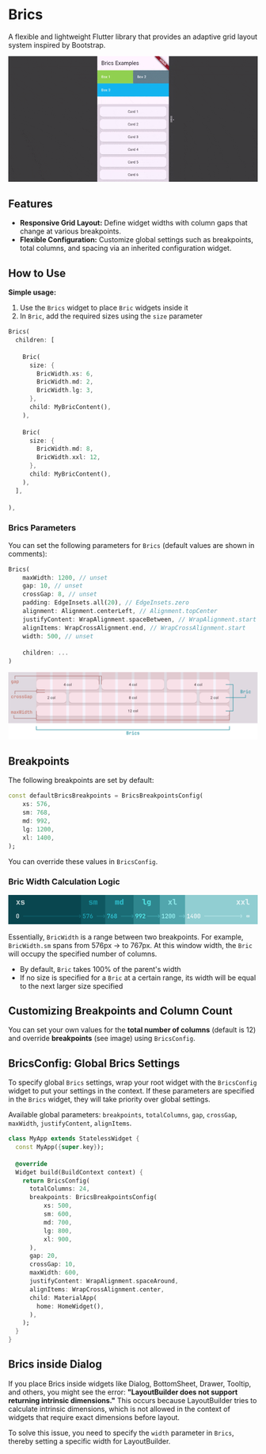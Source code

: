 # Brics

A flexible and lightweight Flutter library that provides an adaptive grid layout system inspired by Bootstrap.

![Flutter Brics Example App](https://github.com/neepo-dev/flutter_brics/blob/main/example/example_app.gif?raw=true)

## Features
- **Responsive Grid Layout:** Define widget widths with column gaps that change at various breakpoints.
- **Flexible Configuration:** Customize global settings such as breakpoints, total columns, and spacing via an inherited configuration widget.


## How to Use

**Simple usage:**
1. Use the `Brics` widget to place `Bric` widgets inside it
2. In `Bric`, add the required sizes using the `size` parameter

```dart
Brics(
  children: [
    
    Bric(
      size: {
        BricWidth.xs: 6,
        BricWidth.md: 2,
        BricWidth.lg: 3,
      },
      child: MyBricContent(),
    ),
    
    Bric(
      size: {
        BricWidth.md: 8,
        BricWidth.xxl: 12,
      },
      child: MyBricContent(),
    ),
  ],

),
```

### Brics Parameters

You can set the following parameters for `Brics` (default values are shown in comments):

```dart
Brics(
    maxWidth: 1200, // unset
    gap: 10, // unset
    crossGap: 8, // unset
    padding: EdgeInsets.all(20), // EdgeInsets.zero
    alignment: Alignment.centerLeft, // Alignment.topCenter
    justifyContent: WrapAlignment.spaceBetween, // WrapAlignment.start
    alignItems: WrapCrossAlignment.end, // WrapCrossAlignment.start
    width: 500, // unset
    
    children: ...
)
```

![Brics layout scheme](https://github.com/neepo-dev/flutter_brics/blob/main/example/example_scheme.png?raw=true)

## Breakpoints

The following breakpoints are set by default:

```dart
const defaultBricsBreakpoints = BricsBreakpointsConfig(
    xs: 576,
    sm: 768,
    md: 992,
    lg: 1200,
    xl: 1400,
);
```

You can override these values in `BricsConfig`.

### Bric Width Calculation Logic

![Brics breakpoints](https://github.com/neepo-dev/flutter_brics/blob/main/example/example_breakpoints.png?raw=true)

Essentially, `BricWidth` is a range between two breakpoints. For example, `BricWidth.sm` spans from 576px → to 767px. At this window width, the `Bric` will occupy the specified number of columns.

- By default, `Bric` takes 100% of the parent's width
- If no size is specified for a `Bric` at a certain range, its width will be equal to the next larger size specified

## Customizing Breakpoints and Column Count

You can set your own values for the **total number of columns** (default is 12) and override **breakpoints** (see image) using `BricsConfig`.

## BricsConfig: Global Brics Settings

To specify global `Brics` settings, wrap your root widget with the `BricsConfig` widget to put your settings in the context.
If these parameters are specified in the `Brics` widget, they will take priority over global settings.

Available global parameters:
`breakpoints`, `totalColumns`, `gap`, `crossGap`, `maxWidth`, `justifyContent`, `alignItems`.

```dart
class MyApp extends StatelessWidget {
  const MyApp({super.key});

  @override
  Widget build(BuildContext context) {
    return BricsConfig(
      totalColumns: 24,
      breakpoints: BricsBreakpointsConfig(
          xs: 500,
          sm: 600,
          md: 700,
          lg: 800,
          xl: 900,
      ),
      gap: 20,
      crossGap: 10,
      maxWidth: 600,
      justifyContent: WrapAlignment.spaceAround,
      alignItems: WrapCrossAlignment.center,
      child: MaterialApp(
        home: HomeWidget(),
      ),
    );
  }
}
```

## Brics inside Dialog

If you place Brics inside widgets like Dialog, BottomSheet, Drawer, Tooltip, and others, you might see the error: **"LayoutBuilder does not support returning intrinsic dimensions."** This occurs because LayoutBuilder tries to calculate intrinsic dimensions, which is not allowed in the context of widgets that require exact dimensions before layout.

To solve this issue, you need to specify the `width` parameter in `Brics`, thereby setting a specific width for LayoutBuilder.
